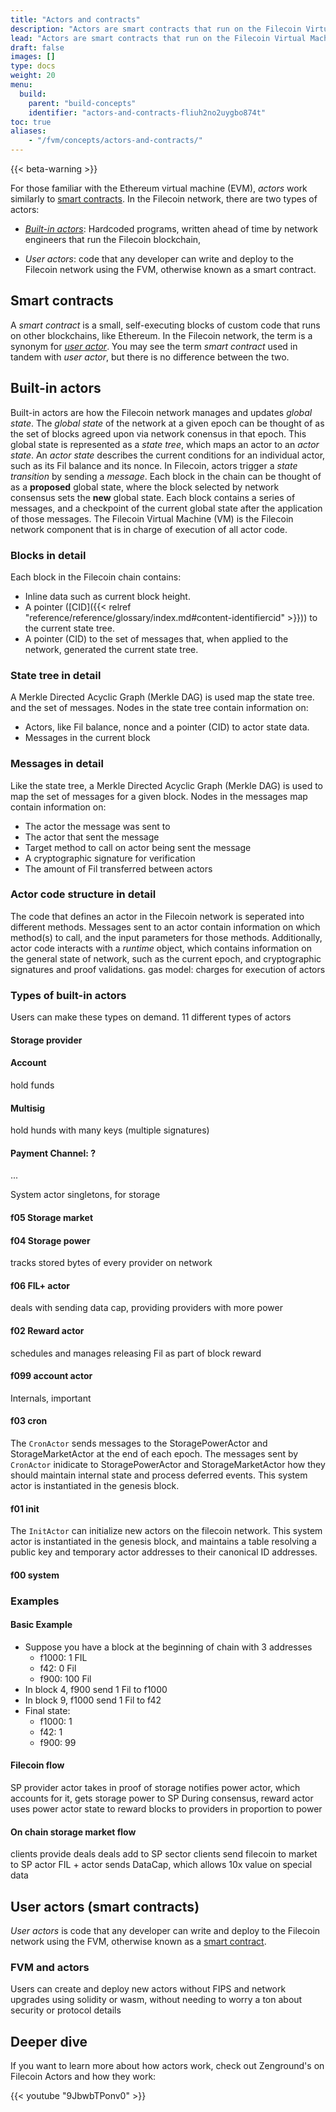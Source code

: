 ```yaml
---
title: "Actors and contracts"
description: "Actors are smart contracts that run on the Filecoin Virtual Machine (FVM), and are used to manage, query and update the state of the Filecoin network. Smart contracts are small, self-executing blocks of code that run on a blockchain. With the FVM, user-defined actors can be created."
lead: "Actors are smart contracts that run on the Filecoin Virtual Machine (FVM), and are used to manage, query and update the state of the Filecoin network. Smart contracts are small, self-executing blocks of code that run on a blockchain. With the FVM, user-defined actors can be created."
draft: false
images: []
type: docs
weight: 20
menu:
  build:
    parent: "build-concepts"
    identifier: "actors-and-contracts-fliuh2no2uygbo874t"
toc: true
aliases:
    - "/fvm/concepts/actors-and-contracts/"
---
```


{{< beta-warning >}}

<!-- - What actors and smart contracts are. -->
<!-- - How they interact with the FVM. -->
<!-- - How the FVM processes actors/contracts. -->

For those familiar with the Ethereum virtual machine (EVM), _actors_ work similarly to [smart contracts](#smart-contracts). In the Filecoin network, there are two types of actors:

- [_Built-in actors_](#built-in-actors): Hardcoded programs, written ahead of time by network engineers that run the Filecoin blockchain, 

- _User actors_: code that any developer can write and deploy to the Filecoin network using the FVM, otherwise known as a smart contract.

## Smart contracts

A _smart contract_ is a small, self-executing blocks of custom code that runs on other blockchains, like Ethereum. In the Filecoin network, the term is a synonym for [_user actor_](#user-actors). You may see the term _smart contract_ used in tandem with _user actor_, but there is no difference between the two.

## Built-in actors

Built-in actors are how the Filecoin network manages and updates _global state_. The _global state_ of the network at a given epoch can be thought of as the set of blocks agreed upon via network conensus in that epoch. This global state is represented as a _state tree_, which maps an actor to an _actor state_. An _actor state_ describes the current conditions for an individual actor, such as its Fil balance and its nonce. In Filecoin, actors trigger a _state transition_ by sending a _message_. Each block in the chain can be thought of as a **proposed** global state, where the block selected by network consensus sets the **new** global state. Each block contains a series of messages, and a checkpoint of the current global state after the application of those messages. The Filecoin Virtual Machine (VM) is the Filecoin network component that is in charge of execution of all actor code.  

### Blocks in detail

Each block in the Filecoin chain contains: 
  - Inline data such as current block height.
  - A pointer ([CID]({{< relref "reference/reference/glossary/index.md#content-identifiercid" >}})) to the current state tree.
  - A pointer (CID) to the set of messages that, when applied to the network, generated the current state tree.

### State tree in detail

A Merkle Directed Acyclic Graph (Merkle DAG) is used map the state tree. and the set of messages. Nodes in the state tree contain information on:
- Actors, like Fil balance, nonce and a pointer (CID) to actor state data.
- Messages in the current block


### Messages in detail

Like the state tree, a Merkle Directed Acyclic Graph (Merkle DAG) is used to map the set of messages for a given block. Nodes in the messages map contain information on:
- The actor the message was sent to
- The actor that sent the message
- Target method to call on actor being sent the message
- A cryptographic signature for verification
- The amount of Fil transferred between actors

### Actor code structure in detail

The code that defines an actor in the Filecoin network is seperated into different methods. Messages sent to an actor contain information on which method(s) to call, and the input parameters for those methods. Additionally, actor code interacts with a _runtime_ object, which contains information on the general state of network, such as the current epoch, and cryptographic signatures and proof validations. gas model: charges for execution of actors


### Types of built-in actors

Users can make these types on demand. 11 different types of actors

#### Storage provider

#### Account

hold funds

#### Multisig

hold hunds with many keys  (multiple signatures)


#### Payment Channel: ?

...

System actor singletons, for storage

#### f05 Storage market

#### f04 Storage power

tracks stored bytes of every provider on network

#### f06 FIL+ actor

deals with sending data cap, providing providers with more power

#### f02 Reward actor

schedules and manages releasing Fil as part of block reward

#### f099 account actor

Internals, important

#### f03 cron

The `CronActor` sends messages to the StoragePowerActor and StorageMarketActor at the end of each epoch. The messages sent by `CronActor` inidicate to StoragePowerActor and StorageMarketActor how they should maintain internal state and process deferred events. This system actor is instantiated in the genesis block.

#### f01 init

The `InitActor` can initialize new actors on the filecoin network. This system actor is instantiated in the genesis block, and maintains a table resolving a public key and temporary actor addresses to their canonical ID addresses. 

#### f00 system

### Examples

#### Basic Example
- Suppose you have a block at the beginning of chain with 3 addresses
  - f1000: 1 FIL
  - f42: 0 Fil
  - f900: 100 Fil
- In block 4, f900 send 1 Fil to f1000
- In block 9, f1000 send 1 Fil to f42
- Final state:
  - f1000: 1 
  - f42: 1
  - f900: 99


#### Filecoin flow

SP provider actor takes in proof of storage
notifies power actor, which accounts for it, gets storage power to SP
During consensus, reward actor uses power actor state to reward blocks to providers in proportion to power

#### On chain storage market flow

clients provide deals
deals add to SP sector
clients send filecoin to market to SP actor
FIL + actor sends DataCap, which allows 10x value on special data


## User actors (smart contracts)

_User actors_ is code that any developer can write and deploy to the Filecoin network using the FVM, otherwise known as a [smart contract](#smart-contracts).

### FVM and actors

Users can create and deploy new actors without FIPS and network upgrades using solidity or wasm, without needing to worry a ton about security or protocol details

## Deeper dive

If you want to learn more about how actors work, check out Zenground's on Filecoin Actors and how they work:

{{< youtube "9JbwbTPonv0" >}}
